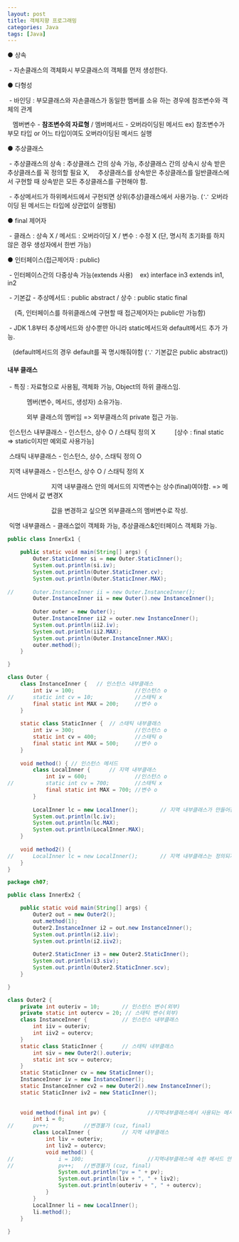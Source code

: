```yaml
---
layout: post
title: 객체지향 프로그래밍
categories: Java
tags: [Java]
---
```


● 상속

 - 자손클래스의 객체화시 부모클래스의 객체를 먼저 생성한다.

● 다형성

 - 바인딩 : 부모클래스와 자손클래스가 동일한 멤버를 소유 하는 경우에 참조변수와 객체의 관계

   멤버변수 - **참조변수의 자료형** / 멤버메서드 - 오버라이딩된 메서드 ex) 참조변수가 부모 타입 or 어느 타입이여도 오버라이딩된 메서드 실행

● 추상클래스

 - 추상클래스의 상속 : 추상클래스 간의 상속 가능, 추상클래스 간의 상속시 상속 받은 추상클래스를 꼭 정의할 필요 X,     추상클래스를 상속받은 추상클래스를 일반클래스에서 구현할 때 상속받은 모든 추상클래스를 구현해야 함.

 - 추상메서드가 하위메서드에서 구현되면 상위(추상)클래스에서 사용가능. (∵ 오버라이딩 된 메서드는 타입에 상관없이 실행됨)

● final 제어자

 - 클래스 : 상속 X / 메서드 : 오버라이딩 X / 변수 : 수정 X (단, 명시적 초기화를 하지 않은 경우 생성자에서 한번 가능)

● 인터페이스(접근제어자 : public)

 - 인터페이스간의 다중상속 가능(extends 사용)    ex) interface in3 extends in1, in2

 - 기본값 - 추상메서드 : public abstract / 상수 : public static final

    (즉, 인터페이스를 하위클래스에 구현할 때 접근제어자는 public만 가능함)

 - JDK 1.8부터 추상메서드와 상수뿐만 아니라 static메서드와 default메서드 추가 가능.

   (default메서드의 경우 default를 꼭 명시해줘야함 (∵ 기본값은 public abstract))

#### 내부 클래스

 - 특징 : 자료형으로 사용됨, 객체화 가능, Object의 하위 클래스임.

           멤버(변수, 메서드, 생성자) 소유가능.

           외부 클래스의 멤버임 => 외부클래스의 private 접근 가능.

 인스턴스 내부클래스 - 인스턴스, 상수 O / 스태틱 정의 X           \[상수 : final static => static이지만 예외로 사용가능\]

 스태틱 내부클래스 - 인스턴스, 상수, 스태틱 정의 O

 지역 내부클래스 - 인스턴스, 상수 O / 스태틱 정의 X

                         지역 내부클래스 안의 메서드의 지역변수는 상수(final)여야함. => 메서드 안에서 값 변경X

                         값을 변경하고 싶으면 외부클래스의 멤버변수로 작성.

 익명 내부클래스 - 클래스없이 객체화 가능, 추상클래스&인터페이스 객체화 가능.

```java
public class InnerEx1 {

	public static void main(String[] args) {
		Outer.StaticInner si = new Outer.StaticInner();
		System.out.println(si.iv);
		System.out.println(Outer.StaticInner.cv);
		System.out.println(Outer.StaticInner.MAX);
		
//		Outer.InstanceInner ii = new Outer.InstanceInner();
		Outer.InstanceInner ii = new Outer().new InstanceInner();
		
		Outer outer = new Outer();
		Outer.InstanceInner ii2 = outer.new InstanceInner();
		System.out.println(ii2.iv);
		System.out.println(ii2.MAX);
		System.out.println(Outer.InstanceInner.MAX);
		outer.method();
	}

}

class Outer {
	class InstanceInner {	// 인스턴스 내부클래스
		int iv = 100;				    //인스턴스 o
//		static int cv = 10;			    //스태틱 x
		final static int MAX = 200;		//변수 o
	}
	
	static class StaticInner {	// 스태틱 내부클래스
		int iv = 300;				    //인스턴스 o
		static int cv = 400;			//스태틱 o
		final static int MAX = 500;		//변수 o
	}
	
	void method() {	// 인스턴스 메서드
		class LocalInner {	    // 지역 내부클래스
			int iv = 600;			    //인스턴스 o
//			static int cv = 700;		//스태틱 x
			final static int MAX = 700;	//변수 o
		}
		
		LocalInner lc = new LocalInner();		// 지역 내부클래스가 만들어진 메서드 내에서만 사용 O
		System.out.println(lc.iv);
		System.out.println(lc.MAX);
		System.out.println(LocalInner.MAX);
	}
	
	void method2() {
//		LocalInner lc = new LocalInner();		// 지역 내부클래스는 정의되지 않은 다른 메서드에서 사용 X
	}
}
```

```java
package ch07;

public class InnerEx2 {

	public static void main(String[] args) {
		Outer2 out = new Outer2();
		out.method(1);
		Outer2.InstanceInner i2 = out.new InstanceInner();
		System.out.println(i2.iiv);
		System.out.println(i2.iiv2);
		
		Outer2.StaticInner i3 = new Outer2.StaticInner();
		System.out.println(i3.siv);
		System.out.println(Outer2.StaticInner.scv);
	}

}

class Outer2 {
	private int outeriv = 10;		// 인스턴스 변수(외부)
	private static int outercv = 20; // 스태틱 변수(외부)
	class InstanceInner {			// 인스턴스 내부클래스 
		int iiv = outeriv;
		int iiv2 = outercv;
	}
	static class StaticInner {		// 스태틱 내부클래스
		int siv = new Outer2().outeriv;
		static int scv = outercv;
	}
	static StaticInner cv = new StaticInner();
	InstanceInner iv = new InstanceInner();
	static InstanceInner cv2 = new Outer2().new InstanceInner();
	static StaticInner iv2 = new StaticInner();
	
	
	void method(final int pv) {				//지역내부클래스에서 사용되는 메서드의 지역변수는 final여야함.
		int i = 0;
//		pv++;			//변경불가 (cuz, final)
		class LocalInner {			// 지역 내부클래스
			int liv = outeriv;				
			int liv2 = outercv;				
			void method() {					
//				i = 100;					//지역내부클래스에 속한 메서드 안에서 지역변수 변경 X(final로 여겨짐)
//				pv++;	//변경불가 (cuz, final)
				System.out.println("pv = " + pv);
				System.out.println(liv + ", " + liv2);
				System.out.println(outeriv + ", " + outercv);
			}
		}
		LocalInner li = new LocalInner();
		li.method();
	}
	
}
```